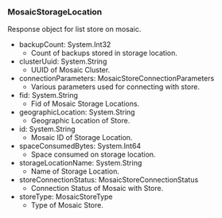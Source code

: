 ### MosaicStorageLocation
Response object for list store on mosaic.

- backupCount: System.Int32
  - Count of backups stored in storage location.
- clusterUuid: System.String
  - UUID of Mosaic Cluster.
- connectionParameters: MosaicStoreConnectionParameters
  - Various parameters used for connecting with store.
- fid: System.String
  - Fid of Mosaic Storage Locations.
- geographicLocation: System.String
  - Geographic Location of Store.
- id: System.String
  - Mosaic ID of Storage Location.
- spaceConsumedBytes: System.Int64
  - Space consumed on storage location.
- storageLocationName: System.String
  - Name of Storage Location.
- storeConnectionStatus: MosaicStoreConnectionStatus
  - Connection Status of Mosaic with Store.
- storeType: MosaicStoreType
  - Type of Mosaic Store.

